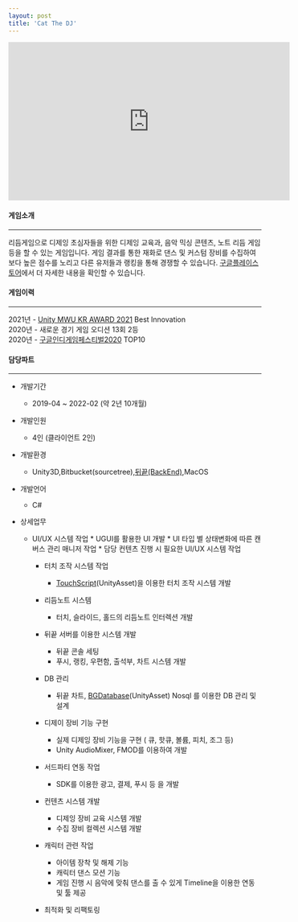 ```yaml
---
layout: post
title: 'Cat The DJ'
---
```


<iframe width="560" height="315" src="https://www.youtube.com/embed/thp7LjfnCh0" title="YouTube video player" frameborder="0" allow="accelerometer; autoplay; clipboard-write; encrypted-media; gyroscope; picture-in-picture" allowfullscreen></iframe>


#### 게임소개

----------------------------

리듬게임으로 디제잉 초심자들을 위한 디제잉 교육과, 음악 믹싱 콘텐츠, 노트 리듬 게임 등을 할 수 있는 게임입니다. 게임 결과를 통한 재화로 댄스 및 커스텀 장비를 수집하여 보다 높은 점수를 노리고 다른 유저들과 랭킹을 통해 경쟁할 수 있습니다. <a href="https://play.google.com/store/apps/details?id=com.CatsByStudio.CatTheDj" target="_blank">구글플레이스토어</a>에서 더 자세한 내용을 확인할 수 있습니다.

#### 게임이력

----------------------------

2021년 - <a href = "https://www.youtube.com/watch?v=JsnHOA_Bp7Q?start=18" target="_blank">Unity MWU KR AWARD 2021</a> Best Innovation    
2020년 - 새로운 경기 게임 오디션 13회 2등   
2020년 - <a href = "https://www.inven.co.kr/webzine/news/?news=241524&site=indie" target="_blank">구글인디게임페스티벌2020</a> TOP10

#### 담당파트

----------------------------

* 개발기간
  * 2019-04 ~ 2022-02 (약 2년 10개월)
* 개발인원
  * 4인 (클라이언트 2인)
* 개발환경
  * Unity3D,Bitbucket(sourcetree),<a href="https://www.thebackend.io/" target="_blank">뒤끝(BackEnd)</a>,MacOS
* 개발언어
  * C#
* 상세업무
  * UI/UX 시스템 작업 
		* UGUI를 활용한 UI 개발
		* UI 타입 별 상태변화에 따른 캔버스 관리 매니저 작업
		* 담당 컨텐츠 진행 시 필요한 UI/UX 시스템 작업
	
	* 터치 조작 시스템 작업
		* <a href="https://assetstore.unity.com/packages/tools/input-management/touchscript-7394" target="_blank">TouchScript</a>(UnityAsset)을 이용한 터치 조작 시스템 개발
	
	* 리듬노트 시스템
		* 터치, 슬라이드, 홀드의 리듬노트 인터렉션 개발
	
	* 뒤끝 서버를 이용한 시스템 개발
		* 뒤끝 콘솔 세팅 		
		* 푸시, 랭킹, 우편함, 출석부, 차트 시스템 개발
		
	* DB 관리
		* 뒤끝 차트, <a href="https://assetstore.unity.com/packages/tools/localization/bg-localization-114740 " target="_blank">BGDatabase</a>(UnityAsset) Nosql 를 이용한 DB 관리 및 설계
	
	* 디제이 장비 기능 구현 
		* 실제 디제잉 장비 기능을 구현 ( 큐, 핫큐, 볼륨, 피치, 조그 등)
		* Unity AudioMixer, FMOD를 이용하여 개발

	* 서드파티 연동 작업
		* SDK를 이용한 광고, 결제, 푸시 등 을 개발

	* 컨텐츠 시스템 개발
		* 디제잉 장비 교육 시스템 개발
		* 수집 장비 컬렉션 시스템 개발

	* 캐릭터 관련 작업
		* 아이템 장착 및 해제 기능
		* 캐릭터 댄스 모션 기능
		* 게임 진행 시 음악에 맞춰 댄스를 출 수 있게 Timeline을 이용한 연동 및 툴 제공

	* 최적화 및 리팩토링

  <!--  
  * 메인 클라이언트 프로그래밍 담당
  * UI 개발 ( UGUI )  
  * 리듬노트 시스템 ( Touch , Slide , Hold )  
  * 디제이 장비 기능 구현 ( 큐 , 핫큐 , 볼륨 , AudioMixer 등 )  
  * 3rd-Party SDK 연동 ( 광고 , 결제 , 로컬푸시 ) 
  * 캐릭터 장비,댄스 장착 및 해제 ,인벤토리 , 컬렉션 시스템
  * 뒤끝 서버를 이용한 컨텐츠시스템 ( 인증 , 유저관리 , 푸시 , 랭킹 , 우편함 , 출석부 , 차트 등 ) 
  * DB 설계 ( 뒤끝 차트 , <a href="https://assetstore.unity.com/packages/tools/localization/bg-localization-114740 " target="_blank">BGDatabase</a>(UnityAsset)) Nosql 기반
  * 서버
  * JWT토큰을 이용한 인증 및 로그인
  * 뒤끝 차트를 이용한 어플 및 유저 관리
  -->

  